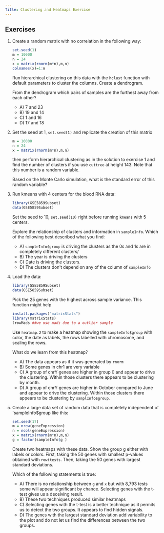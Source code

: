 ```yaml
---
Title: Clustering and Heatmaps Exercise
---
```


## Exercises

1. Create a random matrix with no correlation in the following way:

    
    ```r
    set.seed(1)
    m = 10000
    n = 24
    x = matrix(rnorm(m*n),m,n)
    colnames(x)=1:n
    ```

    Run hierarchical clustering on this data with the `hclust` function with default parameters to cluster the columns. Create a dendrogram. 

    From the dendrogram which pairs of samples are the furthest away from each other?
    - A) 7 and 23
    - B) 19 and 14
    - C) 1 and 16
    - D) 17 and 18





2. Set the seed at 1, `set.seed(1)` and replicate the creation of this matrix
    
    ```r
    m = 10000
    n = 24
    x = matrix(rnorm(m*n),m,n)
    ```

    then perform hierarchical clustering as in the solution to exercise 1 and find the number of clusters if you use `cuttree` at height 143. Note that this number is a random variable.

    Based on the Monte Carlo simulation, what is the standard error of this random variable?



3. Run kmeans with 4 centers for the blood RNA data:


    
    ```r
    library(GSE5859Subset)
    data(GSE5859Subset)
    ```

    Set the seed to 10, `set.seed(10)` right before running `kmeans` with 5 centers.

    Explore the relationship of clusters and information in `sampleInfo`. Which of the following best described what you find:
    - A) `sampleInfo$group` is driving the clusters as the 0s and 1s are in completely different clusters/
    - B) The year is driving the clusters
    - C) Date is driving the clusters.
    - D) The clusters don't depend on any of the column of `sampleInfo`



4. Load the data:
    
    ```r
    library(GSE5859Subset)
    data(GSE5859Subset)
    ```

    Pick the 25 genes with the highest across sample variance. This function might help

    
    ```r
    install.packages("matrixStats")
    library(matrixStats)
    ?rowMads ##we use mads due to a outlier sample
    ```

    Use `heatmap.2` to make a heatmap showing the `sampleInfo$group` with color, the date as labels, the rows labelled with chromosome, and scaling the rows.

    What do we learn from this heatmap?
    - A) The data appears as if it was generated by `rnorm`
    - B) Some genes in chr1 are very variable
    - C) A group of chrY genes are higher in group 0 and appear to drive the clustering. Within those clusters there appears to be clustering by month.
    - D) A group of chrY genes are higher in October compared to June and appear to drive the clustering. Within those clusters there appears to be clustering by `samplInfo$group`.





5. Create a large data set of random data that is completely independent of `sampleInfo$group like this:
  
    
    ```r
    set.seed(17)
    m = nrow(geneExpression)
    n = ncol(geneExpression)
    x = matrix(rnorm(m*n),m,n)
    g = factor(sampleInfo$g )
    ```

    Create two heatmaps with these data. Show the group g either with labels or colors. First, taking the 50 genes with smallest p-values obtained with `rowttests`. Then, taking the 50 genes with largest standard deviations.

    Which of the following statements is true:
    - A)  There is no relationship between `g` and `x` but with 8,793 tests some will appear significant by chance. Selecting genes with    the t-test gives us a deceiving result.
    - B) These two techniques produced similar heatmaps
    - C) Selecting genes with the t-test is a better technique as it permits us to detect the two groups. It appears to find hidden     signals.
    - D) The genes with the largest standard deviation add variability to the plot and do not let us find the differences between the two groups.


